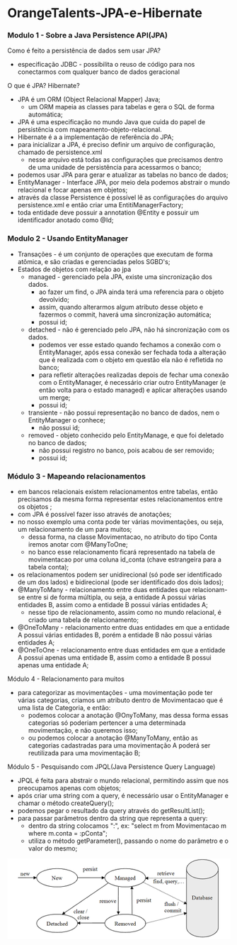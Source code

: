 # OrangeTalents-JPA-e-Hibernate

### Modulo 1 - Sobre a Java Persistence API(JPA)

Como é feito a persistência de dados sem usar JPA?
* especificação JDBC - possibilita o reuso de código para nos conectarmos com qualquer banco de dados geracional

O que é JPA? Hibernate?
* JPA é um ORM (Object Relacional Mapper) Java;
	* um ORM mapeia as classes para tabelas e gera o SQL de forma automática;
* JPA é uma especificação no mundo Java que cuida do papel de persistência com mapeamento-objeto-relacional. 
* Hibernate é a a implementação de referência do JPA;
* para inicializar a JPA, é preciso definir um arquivo de configuração, chamado de persistence.xml
	* nesse arquivo está todas as configurações que precisamos dentro de uma unidade de persistência para acessarmos o banco;
* podemos usar JPA para gerar e atualizar as tabelas no banco de dados;
* EntityManager - Interface JPA, por meio dela podemos abstrair o mundo relacional e focar apenas em objetos;
* através da classe Persistence é possível lê as configurações do arquivo persistence.xml e então criar uma EntitiManagerFactory;
* toda entidade deve possuir a annotation @Entity e possuir um identificador anotado como @Id;

### Modulo 2 - Usando EntityManager

* Transações - é um conjunto de operações que executam de forma atômica, e  são criadas e gerenciadas pelos SGBD's;
* Estados de objetos com relação ao jpa
	* managed - gerenciado pela JPA, existe uma sincronização dos dados.
		* ao fazer um find, o  JPA ainda terá uma referencia para o objeto devolvido;
		* assim, quando alterarmos algum atributo desse objeto e fazermos o commit, haverá uma sincronização automática;
		* possui id;
	* detached - não é gerenciado pelo JPA, não há sincronização com os dados.
		* podemos ver esse estado quando fechamos a conexão com o EntityManager, após essa conexão ser fechada toda a alteração que é realizada com o objeto em questão ela não é refletida no banco;
		* para refletir alterações realizadas depois de fechar uma conexão com o EntityManager, é necessário criar outro EntityManager (e então volta para o estado managed) e aplicar alterações usando um merge;
		* possui id;
	* transiente - não possui representação no banco de dados, nem o EntityManager o conhece;
		* não possui id;
	* removed - objeto conhecido pelo EntityManage, e que foi deletado no banco de dados;
		* não possui registro no banco, pois acabou de ser removido;
		* possui id;

### Módulo 3 - Mapeando relacionamentos

* em bancos relacionais existem relacionamentos entre tabelas, então precisamos da mesma forma representar estes relacionamentos entre os objetos ;
* com JPA é possível fazer isso através de anotações;
* no nosso exemplo uma conta pode ter várias movimentações, ou seja, um relacionamento de um para muitos;
	* dessa forma, na classe Movimentacao, no atributo do tipo Conta iremos anotar com @ManyToOne;
	* no banco esse relacionamento ficará representado na tabela de movimentacao por uma coluna id_conta (chave estrangeira para a tabela conta);
* os relacionamentos podem ser unidirecional (só pode ser identificado de um dos lados) e bidirecional (pode ser identificado dos dois lados);
* @ManyToMany - relacionamento entre duas entidades que relacionam-se entre si de forma múltipla, ou seja, a entidade A possui várias entidades B, assim como a entidade B possui várias entidades A;
	* nesse tipo de relacionamento, assim como no mundo relacional, é criado uma tabela de relacionamento;
* @OneToMany - relacionamento entre duas entidades em que a entidade A possui várias entidades B, porém a entidade B não possui várias entidades A;
* @OneToOne - relacionamento entre duas entidades em que a entidade A possui apenas uma entidade B, assim como a entidade B possui apenas uma entidade A;

Módulo 4 - Relacionamento para muitos
* para categorizar as movimentações - uma movimentação pode ter várias categorias, criamos um atributo dentro de Movimentacao que é uma lista de Categoria, e então:
	* podemos colocar a anotação @OnyToMany, mas dessa forma essas categorias só poderiam pertencer a uma determinada movimentação, e não queremos isso;
	*  ou podemos colocar a anotação @ManyToMany, então as categorias cadastradas para uma movimentação A poderá ser reutilizada para uma movimentação B;

Módulo 5 - Pesquisando com JPQL(Java Persistence Query Language)
* JPQL é feita para abstrair o mundo relacional, permitindo assim que nos preocupamos apenas com objetos;
* após criar uma string com a query, é necessário usar o EntityManager e chamar o método createQuery();
* podemos pegar o resultado da query através do getResultList();
* para passar parâmetros dentro da string que representa a query:
	* dentro da string colocamos ":<variavel>", ex: "select m from Movimentacao m where m.conta = :pConta";
	* utiliza o método getParameter(), passando o nome do parâmetro e o valor do mesmo;
	
![Ciclo de vida de um objeto no JPA](persistence-context.png)